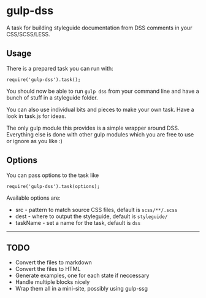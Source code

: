 # gulp-dss

A task for building styleguide documentation from DSS comments in your CSS/SCSS/LESS.

## Usage

There is a prepared task you can run with:

    require('gulp-dss').task();

You should now be able to run `gulp dss` from your command line and have a bunch of stuff in a styleguide folder.

You can also use individual bits and pieces to make your own task. Have a look in task.js for ideas.

The only gulp module this provides is a simple wrapper around DSS. Everything else is done with other gulp modules which you are free to use or ignore as you like :)

## Options

You can pass options to the task like

    require('gulp-dss').task(options);

Available options are:

* src - pattern to match source CSS files, default is `scss/**/.scss`
* dest - where to output the styleguide, default is `styleguide/`
* taskName - set a name for the task, default is `dss`

---

## TODO

* Convert the files to markdown
* Convert the files to HTML
* Generate examples, one for each state if neccessary
* Handle multiple blocks nicely
* Wrap them all in a mini-site, possibly using gulp-ssg

